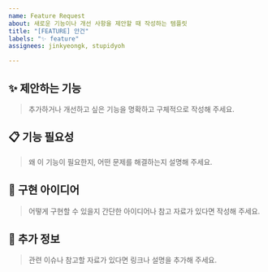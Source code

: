 ```yaml
---
name: Feature Request
about: 새로운 기능이나 개선 사항을 제안할 때 작성하는 템플릿
title: "[FEATURE] 안건"
labels: "✨ feature"
assignees: jinkyeongk, stupidyoh

---
```


## ✨ 제안하는 기능
>추가하거나 개선하고 싶은 기능을 명확하고 구체적으로 작성해 주세요.

## 📋 기능 필요성
>왜 이 기능이 필요한지, 어떤 문제를 해결하는지 설명해 주세요.

## 🧩 구현 아이디어
>어떻게 구현할 수 있을지 간단한 아이디어나 참고 자료가 있다면 작성해 주세요.

## 📑 추가 정보
>관련 이슈나 참고할 자료가 있다면 링크나 설명을 추가해 주세요.
